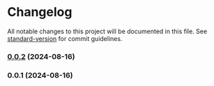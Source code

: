 # Changelog

All notable changes to this project will be documented in this file. See [standard-version](https://github.com/conventional-changelog/standard-version) for commit guidelines.

### [0.0.2](https://github.com/MahyarGdz/configs-hell/compare/v0.0.1...v0.0.2) (2024-08-16)

### 0.0.1 (2024-08-16)
